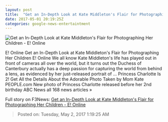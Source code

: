 ```yaml
---
layout: post
title:  "Get an In-Depth Look at Kate Middleton's Flair for Photographing Her Children - E! Online"
date: 2017-05-01 20:19:25Z
categories: google-news-entertaintment
---
```


![Get an In-Depth Look at Kate Middleton's Flair for Photographing Her Children - E! Online](http://akns-images.eonline.com/eol_images/Entire_Site/201741/rs_600x600-170501032428-600.princess-charlotte.5117.jpg?downsize=450:*&crop=450:350;left,top)

E! Online Get an In-Depth Look at Kate Middleton's Flair for Photographing Her Children E! Online We all know Kate Middleton's life has played out in front of cameras all over the world, but it turns out the Duchess of Canterbury actually has a deep passion for capturing the world from behind a lens, as evidenced by her just-released portrait of ... Princess Charlotte Is 2! Get All the Details About the Adorable Photo Taken by Mom Kate PEOPLE.com New photo of Princess Charlotte released before her 2nd birthday ABC News all 168 news articles »


Full story on F3News: [Get an In-Depth Look at Kate Middleton's Flair for Photographing Her Children - E! Online](http://www.f3nws.com/n/BMGFdD)

> Posted on: Tuesday, May 2, 2017 1:19:25 AM
